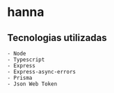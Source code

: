 # hanna

## Tecnologias utilizadas
    - Node
    - Typescript
    - Express
    - Express-async-errors
    - Prisma
    - Json Web Token
